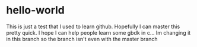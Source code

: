 # hello-world
This is just a test that I used to learn github.
Hopefully I can master this pretty quick.
I hope I can help people learn some gbdk in c...
Im changing it in this branch so the branch isn't even with the master branch
